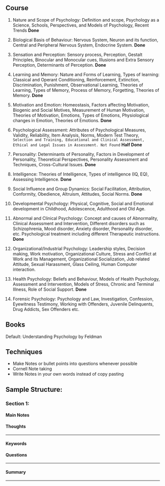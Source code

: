## Course

1. Nature and Scope of Psychology: Definition and scope, Psychology as a Science, 
Schools, Perspectives, and Models of Psychology, Recent Trends **Done**

2. Biological Basis of Behaviour: Nervous System, Neuron and its function, Central 
and Peripheral Nervous System, Endocrine System. **Done**

3. Sensation and Perception: Sensory process, Perception, Gestalt Principles, 
Binocular and Monocular cues, Illusions and Extra Sensory Perception, 
Determinants of Perception. **Done**

4. Learning and Memory: Nature and Forms of Learning, Types of learning: Classical 
and Operant Conditioning, Reinforcement, Extinction, Discrimination, Punishment, 
Observational Learning, Theories of Learning, Types of Memory, Process of 
Memory, Forgetting, Theories of Memory. **Done**

5. Motivation and Emotion: Homeostasis, Factors affecting Motivation, Biogenic and 
Social Motives, Measurement of Human Motivation, Theories of Motivation,
Emotions, Types of Emotions, Physiological changes in Emotion, Theories of 
Emotions. **Done**

6. Psychological Assessment: Attributes of Psychological Measures, Validity, 
Reliability, Item Analysis, Norms, Modern Test Theory, `Selection and Training, Educational and Clinical Assessment, Ethical and Legal Issues in Assessment. Not Found` **Half Done**

7. Personality: Determinants of Personality, Factors in Development of Personality, 
Theoretical Perspectives, Personality Assessment and Techniques, Cross-Cultural 
Issues. **Done**

8. Intelligence: Theories of Intelligence, Types of intelligence (IQ, EQ), Assessing 
Intelligence. **Done**

9. Social Influence and Group Dynamics: Social Facilitation, Attribution, Conformity, 
Obedience, Altruism, Attitudes, Social Norms. **Done**

10. Developmental Psychology: Physical, Cognitive, Social and Emotional 
development in Childhood, Adolescence, Adulthood and Old Age.

11. Abnormal and Clinical Psychology: Concept and causes of Abnormality, Clinical 
Assessment and Intervention, Different disorders such as Schizophrenia, Mood 
disorder, Anxiety disorder, Personality disorder, etc. Psychological treatment 
including different Therapeutic instructions. **Done**

12. Organizational/Industrial Psychology: Leadership styles, Decision making, Work 
motivation, Organizational Culture, Stress and Conflict at Work and its Management, 
Organizational Socialization, Job related Attitude, Sexual Harassment, Glass Ceiling, 
Human Computer interaction.

13.  Health Psychology: Beliefs and Behaviour, Models of Health Psychology, 
Assessment and Intervention, Models of Stress, Chronic and Terminal Illness, Role 
of Social Support. **Done**

14. Forensic Psychology: Psychology and Law, Investigation, Confession, Eyewitness 
Testimony, Working with Offenders, Juvenile Delinquents, Drug Addicts, Sex 
Offenders etc. 

## Books
Default: Understanding Psychology by Feldman

## Techniques
- Make Notes or bullet points into questions whenever possible 
- Cornell Note taking
- Write Notes in your own words instead of copy pasting 


## Sample Structure: 

### Section 1: 
#### Main Notes
#### Thoughts
---
#### Keywords
#### Questions
---
#### Summary
---